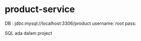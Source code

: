 # product-service
DB : jdbc:mysql://localhost:3306/product
username: root
pass: 

SQL ada dalam project
